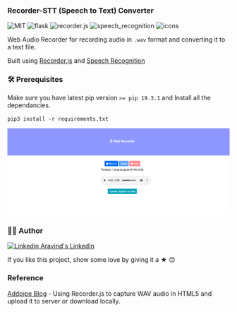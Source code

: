 ### Recorder-STT (Speech to Text) Converter

![MIT](https://img.shields.io/badge/License-MIT-628AFF?style=flat&logo=license)
![flask](https://img.shields.io/badge/build-flask-FF6286?style=flat&logo=flask)
![recorder.js](https://img.shields.io/badge/using-recorder.js-FF8E63?style=flat&logo=javascript)
![speech_recognition](https://img.shields.io/badge/using-speech_recognition-64B0A4?style=flat&logo=python&logoColor=62B3FF)
![icons](https://img.shields.io/badge/icons-fontawesome-EE85EE?style=flat&logo=font-awesome)

Web Audio Recorder for recording audio in `.wav` format and converting it to a text file.

Built using [Recorder.js](https://github.com/mattdiamond/Recorderjs) and [Speech Recognition](https://github.com/Uberi/speech_recognition)

### 🛠 Prerequisites

Make sure you have latest pip version `>= pip 19.3.1` and Install all the dependancies.

```
pip3 install -r requirements.txt
```

![screenshot](https://github.com/aravind-alpha/Recorder-STT/blob/master/recorderstt.png)

### 👨‍🍳 Author

[![Linkedin](https://i.stack.imgur.com/gVE0j.png) Aravind's LinkedIn](https://www.linkedin.com/in/aravind-alpha)

If you like this project, show some love by giving it a ★ 😊

### Reference

[Addpipe Blog](https://blog.addpipe.com/using-recorder-js-to-capture-wav-audio-in-your-html5-web-site/) - Using Recorder.js to capture WAV audio in HTML5 and upload it to server or download locally.
